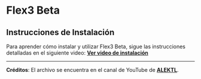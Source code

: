 # **Flex3 Beta** #



## **Instrucciones de Instalación**
Para aprender cómo instalar y utilizar Flex3 Beta, sigue las instrucciones detalladas en el siguiente video:
[**Ver video de instalación**](https://youtu.be/TPVA254YSek?si=JYdj7yjSq-eX2UbC)

---

**Créditos**: El archivo se encuentra en el canal de YouTube de [**ALEKTL**](https://youtube.com/@alektl4323?si=CnSwwnVVFbnyqBGm).


